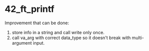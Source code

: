 # 42_ft_printf

Improvement that can be done:

1. store info in a string and call write only once.
2. call va_arg with correct data_type so it doesn't break with multi-argument input.
